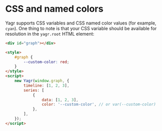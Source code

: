 # CSS and named colors

Yagr supports CSS variables and CSS named color values (for example, `cyan`). One thing to note is that your CSS variable should be available for resolution in the `yagr.root` HTML element:

```html
<div id="graph"></div>

<style>
    #graph {
        --custom-color: red;
    }
</style>
<script>
    new Yagr(window.graph, {
        timeline: [1, 2, 3],
        series: [
            {
                data: [1, 2, 3],
                color: '--custom-color', // or var(--custom-color)
            },
        ],
    });
</script>
```
